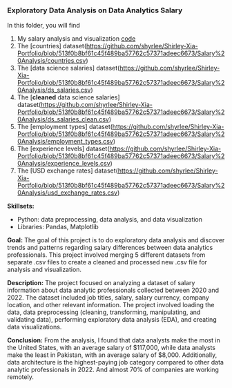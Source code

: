 ### Exploratory Data Analysis on Data Analytics Salary
In this folder, you will find
1. My salary analysis and visualization [code](https://github.com/shyrlee/Shirley-Xia-Portfolio/blob/012213b79ea931a709cce954f72f488456a9f2d1/Salary%20Analysis/Salary_Analysis.ipynb)
2. The [countries] dataset(https://github.com/shyrlee/Shirley-Xia-Portfolio/blob/513f0b8bf61c45f489ba57762c57371adeec6673/Salary%20Analysis/countries.csv)
3. The [data science salaries] dataset(https://github.com/shyrlee/Shirley-Xia-Portfolio/blob/513f0b8bf61c45f489ba57762c57371adeec6673/Salary%20Analysis/ds_salaries.csv)
4. The [**cleaned** data science salaries] dataset(https://github.com/shyrlee/Shirley-Xia-Portfolio/blob/513f0b8bf61c45f489ba57762c57371adeec6673/Salary%20Analysis/ds_salaries_clean.csv)
5. The [employment types] dataset(https://github.com/shyrlee/Shirley-Xia-Portfolio/blob/513f0b8bf61c45f489ba57762c57371adeec6673/Salary%20Analysis/employment_types.csv)
6. The [experience levels] dataset(https://github.com/shyrlee/Shirley-Xia-Portfolio/blob/513f0b8bf61c45f489ba57762c57371adeec6673/Salary%20Analysis/experience_levels.csv)
7. The [USD exchange rates] dataset(https://github.com/shyrlee/Shirley-Xia-Portfolio/blob/513f0b8bf61c45f489ba57762c57371adeec6673/Salary%20Analysis/usd_exchange_rates.csv)

**Skillsets:** 
- Python: data preprocessing, data analysis, and data visualization
- Libraries: Pandas, Matplotlib

**Goal:** The goal of this project is to do exploratory data analysis and discover trends and patterns regarding salary differences between data analytics professionals. This project involved merging 5 different datasets from separate .csv files to create a cleaned and processed new .csv file for analysis and visualization. 

**Description:** The project focused on analyzing a dataset of salary information about data analytic professionals collected between 2020 and 2022. The dataset included job titles, salary, salary currency, company location, and other relevant information. The project involved loading the data, data preprocessing (cleaning, transforming, manipulating, and validating data), performing exploratory data analysis (EDA), and creating data visualizations.

**Conclusion:** From the analysis, I found that data analysts make the most in the United States, with an average salary of $117,000, while data analysts make the least in Pakistan, with an average salary of $8,000. Additionally, data architecture is the highest-paying job category compared to other data analytic professionals in 2022. And almost 70% of companies are working remotely.
